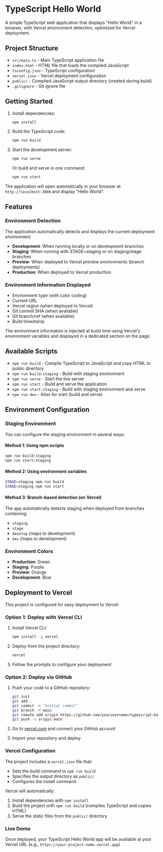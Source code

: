 # TypeScript Hello World

A simple TypeScript web application that displays "Hello World" in a browser, with Vercel environment detection, optimized for Vercel deployment.

## Project Structure

- `src/main.ts` - Main TypeScript application file
- `index.html` - HTML file that loads the compiled JavaScript
- `tsconfig.json` - TypeScript configuration
- `vercel.json` - Vercel deployment configuration
- `public/` - Compiled JavaScript output directory (created during build)
- `.gitignore` - Git ignore file

## Getting Started

1. Install dependencies:
   ```bash
   npm install
   ```

2. Build the TypeScript code:
   ```bash
   npm run build
   ```

3. Start the development server:
   ```bash
   npm run serve
   ```

   Or build and serve in one command:
   ```bash
   npm run start
   ```

The application will open automatically in your browser at `http://localhost:3000` and display "Hello World".

## Features

### Environment Detection

The application automatically detects and displays the current deployment environment:

- **Development**: When running locally or on development branches
- **Staging**: When running with STAGE=staging or on staging/stage branches
- **Preview**: When deployed to Vercel preview environments (branch deployments)
- **Production**: When deployed to Vercel production

### Environment Information Displayed

- Environment type (with color coding)
- Current URL
- Vercel region (when deployed to Vercel)
- Git commit SHA (when available)
- Git branch/ref (when available)
- Build timestamp

The environment information is injected at build time using Vercel's environment variables and displayed in a dedicated section on the page.

## Available Scripts

- `npm run build` - Compile TypeScript to JavaScript and copy HTML to public directory
- `npm run build:staging` - Build with staging environment
- `npm run serve` - Start the live server
- `npm run start` - Build and serve the application
- `npm run start:staging` - Build with staging environment and serve
- `npm run dev` - Alias for start (build and serve)

## Environment Configuration

### Staging Environment

You can configure the staging environment in several ways:

#### Method 1: Using npm scripts
```bash
npm run build:staging
npm run start:staging
```

#### Method 2: Using environment variables
```bash
STAGE=staging npm run build
STAGE=staging npm run start
```

#### Method 3: Branch-based detection (on Vercel)
The app automatically detects staging when deployed from branches containing:
- `staging`
- `stage`
- `develop` (maps to development)
- `dev` (maps to development)

### Environment Colors
- **Production**: Green
- **Staging**: Purple
- **Preview**: Orange  
- **Development**: Blue

## Deployment to Vercel

This project is configured for easy deployment to Vercel:

### Option 1: Deploy with Vercel CLI

1. Install Vercel CLI:
   ```bash
   npm install -g vercel
   ```

2. Deploy from the project directory:
   ```bash
   vercel
   ```

3. Follow the prompts to configure your deployment

### Option 2: Deploy via GitHub

1. Push your code to a GitHub repository:
   ```bash
   git init
   git add .
   git commit -m "Initial commit"
   git branch -M main
   git remote add origin https://github.com/yourusername/typescript-hello-world.git
   git push -u origin main
   ```

2. Go to [vercel.com](https://vercel.com) and connect your GitHub account

3. Import your repository and deploy

### Vercel Configuration

The project includes a `vercel.json` file that:
- Sets the build command to `npm run build`
- Specifies the output directory as `public/`
- Configures the install command

Vercel will automatically:
1. Install dependencies with `npm install`
2. Build the project with `npm run build` (compiles TypeScript and copies HTML)
3. Serve the static files from the `public/` directory

### Live Demo

Once deployed, your TypeScript Hello World app will be available at your Vercel URL (e.g., `https://your-project-name.vercel.app`)
